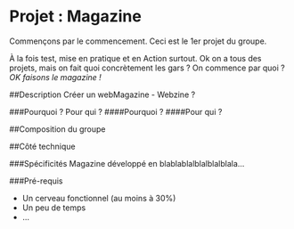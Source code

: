 # Projet : Magazine 
Commençons par le commencement.  Ceci est le 1er projet du groupe. 

À la fois test, mise en pratique et en Action surtout.
Ok on a tous des projets, mais on fait quoi concrètement les gars ?
On commence par quoi ? *OK faisons le magazine !*

##Description
Créer un webMagazine - Webzine ? 

###Pourquoi ? Pour qui ? 
####Pourquoi ? 
####Pour qui ? 

##Composition du groupe

##Côté technique

###Spécificités
Magazine développé en blablablalblalblalblala…


###Pré-requis
 - Un cerveau fonctionnel (au moins à 30%)
 - Un peu de temps 
 - …

